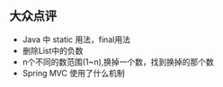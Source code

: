 ## 大众点评

- Java 中 static 用法，final用法
- 删除List<Integer>中的负数
- n个不同的数范围(1~n),换掉一个数，找到换掉的那个数
- Spring MVC 使用了什么机制
